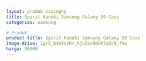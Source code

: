 ```yaml
---
layout: produk-casinghp
title: Spirit Kaneki Samsung Galaxy S9 Case
categories: samsung

# Produk
product-title: Spirit Kaneki Samsung Galaxy S9 Case
image-drive: 1gr5_b4mtqkRr_hjuIsv9dwR7aZcN_fVw
harga: 90000
---
```

